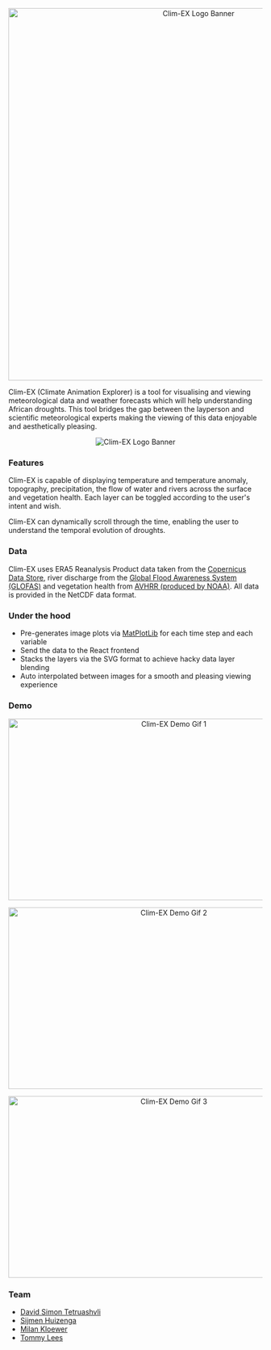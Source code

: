 <p align="center">
  <img src="https://cdn.jsdelivr.net/gh/davzzar/clim-EX/turnoff/public/images/logos/readme-banner.png" alt="Clim-EX Logo Banner" width="738">
</p>

Clim-EX (Climate Animation Explorer) is a tool for visualising and viewing meteorological data and weather forecasts which will help understanding African droughts. This tool bridges the gap between the layperson and scientific meteorological experts making the viewing of this data enjoyable and aesthetically pleasing.

<p align="center">
  <img src="https://cdn.jsdelivr.net/gh/davzzar/clim-EX/screenshots/clim-ex-thumb.png" alt="Clim-EX Logo Banner">
</p>

[//]: <https://davzzar.github.io/clim-AX/>

### Features

Clim-EX is capable of displaying temperature and temperature anomaly, topography, precipitation, the flow of water and rivers across the surface and vegetation health. Each layer can be toggled according to the user's intent and wish.

Clim-EX can dynamically scroll through the time, enabling the user to understand the temporal evolution of droughts.

### Data

Clim-EX uses ERA5 Reanalysis Product data taken from the [Copernicus Data Store](https://cds.climate.copernicus.eu/), river discharge from the [Global Flood Awareness System (GLOFAS)](https://cds.climate.copernicus.eu/cdsapp#!/dataset/cems-glofas-historical?tab=overview) and vegetation health from [AVHRR (produced by NOAA)](https://climatedataguide.ucar.edu/climate-data/ndvi-normalized-difference-vegetation-index-noaa-avhrr). All data is provided in the NetCDF data format.

### Under the hood

- Pre-generates image plots via [MatPlotLib](https://matplotlib.org/) for each time step and each variable
- Send the data to the React frontend
- Stacks the layers via the SVG format to achieve hacky data layer blending
- Auto interpolated between images for a smooth and pleasing viewing experience

### Demo

<p align="center">
  <a href="https://thumbs.gfycat.com/LargeNaiveArgali-mobile.mp4"><img src="https://cdn.jsdelivr.net/gh/davzzar/clim-EX/screenshots/clim-ex-1-op.gif" alt="Clim-EX Demo Gif 1" width="640" height="360"></a>
</p>

<p align="center">
  <a href="https://thumbs.gfycat.com/SophisticatedOldfashionedFairyfly-mobile.mp4"><img src="https://cdn.jsdelivr.net/gh/davzzar/clim-EX/screenshots/clim-ex-2-op.gif" alt="Clim-EX Demo Gif 2" width="640" height="360"></a>
</p>

<p align="center">
  <a href="https://thumbs.gfycat.com/ElasticKaleidoscopicBellsnake-mobile.mp4"><img src="https://cdn.jsdelivr.net/gh/davzzar/clim-EX/screenshots/clim-ex-3-op.gif" alt="Clim-EX Demo Gif 3" width="640" height="360"></a>
</p>

### Team

- [David Simon Tetruashvli](https://github.com/davzzar)
- [Sijmen Huizenga](https://github.com/SijmenHuizenga)
- [Milan Kloewer](https://github.com/milankl)
- [Tommy Lees](https://github.com/tommylees112)

